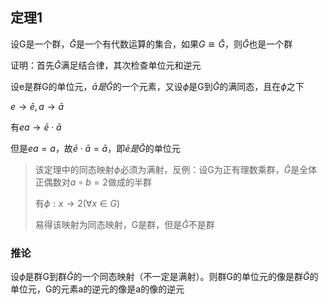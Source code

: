 ## 定理1

设G是一个群，$\bar{G}$是一个有代数运算的集合，如果$G\cong\bar{G}$，则$\bar{G}$也是一个群

证明：首先$\bar{G}$满足结合律，其次检查单位元和逆元

设e是群G的单位元，$\bar{a}是\bar{G}$的一个元素，又设$\phi$是G到$\bar{G}$的满同态，且在$\phi$之下

$e\to\bar{e},a\to\bar{a}$

有$ea\to\bar{e}\cdot\bar{a}$

但是$ea=a$，故$\bar{e}\cdot\bar{a}=\bar{a}$，即$\bar{e}是\bar{G}$的单位元

> 该定理中的同态映射$\phi$必须为满射，反例：设G为正有理数乘群，$\bar{G}$是全体正偶数对$a\circ b=2$做成的半群
>
> 有$\phi:x\to 2(\forall x\in G)$
>
> 易得该映射为同态映射，G是群，但是$\bar{G}$不是群

### 推论

设$\phi$是群G到群$\bar{G}$的一个同态映射（不一定是满射）。则群G的单位元的像是群$\bar{G}$的单位元，G的元素a的逆元的像是a的像的逆元